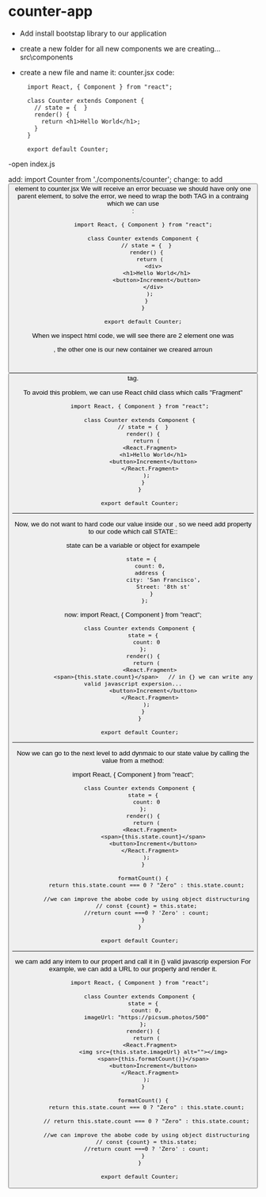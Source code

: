 # counter-app

- Add install bootstap library to our application
- create a new folder for all new components we are creating...  src\components
- create a new file and name it: counter.jsx
code:

        import React, { Component } from "react";

        class Counter extends Component {
          // state = {  }
          render() {
            return <h1>Hello World</h1>;
          }
        }

        export default Counter;

-open index.js

add: import Counter from './components/counter';
change: <App /> to <Counter />
add <button> element to counter.jsx
  We will receive an error becuase we should have only one parent element, to solve the error, we need to wrap the both TAG in a contraing which we can use <div>:
  
          import React, { Component } from "react";

          class Counter extends Component {
            // state = {  }
            render() {
              return (
                <div>
                  <h1>Hello World</h1>
                  <button>Increment</button>
                </div>
              );
            }
          }

          export default Counter;
  
  
  When we inspect html code, we will see there are 2 <dev> element one was <div id="root"></div> , the other one is our new container we creared arroun <h1><button> tag. 
  
  To avoid this problem, we can use React child class which calls "Fragment"
  
        import React, { Component } from "react";

        class Counter extends Component {
          // state = {  }
          render() {
            return (
              <React.Fragment>
                <h1>Hello World</h1>
                <button>Increment</button>
              </React.Fragment>
            );
          }
        }

        export default Counter;
-----------------

Now, we do not want to hard code our value inside our <TAG>, so we need add property to our code which call STATE::
  
state can be a variable or object for exampele
  
          state = { 
              count: 0,
              address {
                      city: 'San Francisco',
                      Street: '8th st'
               }
           };

now:
        import React, { Component } from "react";

        class Counter extends Component {
          state = {
            count: 0
          };
          render() {
            return (
              <React.Fragment>
                <span>{this.state.count}</span>   // in {} we can write any valid javascript expersion...
                <button>Increment</button>
              </React.Fragment>
            );
          }
        }

        export default Counter;
---------------------------------
  Now we can go to the next level to add dynmaic to our state value
  by calling the value from a method:
  
  import React, { Component } from "react";

        class Counter extends Component {
          state = {
            count: 0
          };
          render() {
            return (
              <React.Fragment>
                <span>{this.state.count}</span>
                <button>Increment</button>
              </React.Fragment>
            );
          }

          formatCount() {
            return this.state.count === 0 ? "Zero" : this.state.count;

            //we can improve the abobe code by using object distructuring
            // const {count} = this.state;
            //return count ===0 ? 'Zero' : count;
          }
        }

        export default Counter;
  
  ----
  we cam add any intem to our propert and call it in {} valid javascrip expersion
  For example, we can add a URL to our property and render it.

        import React, { Component } from "react";

        class Counter extends Component {
          state = {
            count: 0,
            imageUrl: "https://picsum.photos/500"
          };
          render() {
            return (
              <React.Fragment>
                <img src={this.state.imageUrl} alt=""></img>
                <span>{this.formatCount()}</span>
                <button>Increment</button>
              </React.Fragment>
            );
          }

          formatCount() {
            return this.state.count === 0 ? "Zero" : this.state.count;

            // return this.state.count === 0 ? "Zero" : this.state.count;

            //we can improve the abobe code by using object distructuring
            // const {count} = this.state;
            //return count ===0 ? 'Zero' : count;
          }
        }

        export default Counter;
  
  
  
  
  
